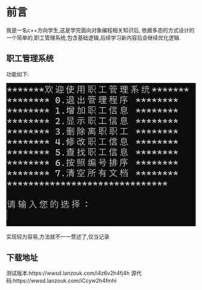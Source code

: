 # 前言
我是一名c++方向学生,这是学完面向对象编程相关知识后, 依据多态的方式设计的一个简单的,职工管理系统,包含基础逻辑,后续学习新内容后会继续优化逻辑.

## 职工管理系统
功能如下:

![功能菜单](image/caidan.png)

实现较为容易,方法就不一一赘述了,仅当记录

## 下载地址
<tabs>
    <tab title="test">
        <code-block lang="plain text">测试版本:https://wwsd.lanzouk.com/i4z6v2h4fj4h</code-block>
    </tab>
    <tab title="test">
<code-block lang="plain text">源代码:https://wwsd.lanzouk.com/iCcyw2h4fmhi</code-block>
    </tab>
</tabs>

